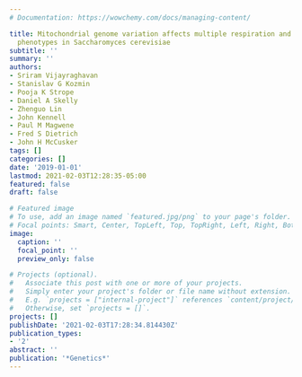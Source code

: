 ```yaml
---
# Documentation: https://wowchemy.com/docs/managing-content/

title: Mitochondrial genome variation affects multiple respiration and nonrespiration
  phenotypes in Saccharomyces cerevisiae
subtitle: ''
summary: ''
authors:
- Sriram Vijayraghavan
- Stanislav G Kozmin
- Pooja K Strope
- Daniel A Skelly
- Zhenguo Lin
- John Kennell
- Paul M Magwene
- Fred S Dietrich
- John H McCusker
tags: []
categories: []
date: '2019-01-01'
lastmod: 2021-02-03T12:28:35-05:00
featured: false
draft: false

# Featured image
# To use, add an image named `featured.jpg/png` to your page's folder.
# Focal points: Smart, Center, TopLeft, Top, TopRight, Left, Right, BottomLeft, Bottom, BottomRight.
image:
  caption: ''
  focal_point: ''
  preview_only: false

# Projects (optional).
#   Associate this post with one or more of your projects.
#   Simply enter your project's folder or file name without extension.
#   E.g. `projects = ["internal-project"]` references `content/project/deep-learning/index.md`.
#   Otherwise, set `projects = []`.
projects: []
publishDate: '2021-02-03T17:28:34.814430Z'
publication_types:
- '2'
abstract: ''
publication: '*Genetics*'
---
```

